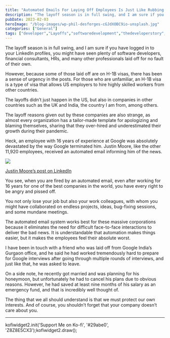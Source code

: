 ```yaml
---
title: "Automated Emails For Laying Off Employees Is Just Like Rubbing Salt Into Wounds"
description: "The layoff season is in full swing, and I am sure if you have logged in to your LinkedIn profiles, you might have seen plenty of software developers, financial consultants, HRs, and many other professionals laid off for no fault of their own. However, because some of those laid off are on H-1B visas, there [&hellip;]"
pubDate: 2023-02-03
heroImage: "/blog-images/wp-phil-desforges-cGJdXOBC9io-unsplash.jpg"
categories: ["General"]
tags: ["developer","Layoffs","softwaredevelopment","thedeveloperstory","Work"]
---
```


The layoff season is in full swing, and I am sure if you have logged in to your LinkedIn profiles, you might have seen plenty of software developers, financial consultants, HRs, and many other professionals laid off for no fault of their own.

However, because some of those laid off are on H-1B visas, there has been a sense of urgency in the posts. For those who are unfamiliar, an H-1B visa is a type of visa that allows US employers to hire highly skilled workers from other countries.

The layoffs didn’t just happen in the US, but also in companies in other countries such as the UK and India, the country I am from, among others.

The layoff reasons given out by these companies are also strange, as almost every organization has a tailor-made template for apologizing and blaming themselves, sharing that they over-hired and underestimated their growth during their pandemic.

Heck, an employee with 16 years of experience at Google was absolutely devastated by the way Google terminated him. Justin Moore, like the other 11,920 employees, received an automated email informing him of the news.

![](https://thedeveloperstory.com/wp-content/uploads/2023/02/justin-moore-974x1024.jpg)

[Justin Moore’s post on LinkedIn](https://www.linkedin.com/posts/justin-moore-468145b8_so-after-over-165-years-at-google-i-appear-activity-7022217049342902273-aVlF?utm_source=li_share&utm_content=feedcontent&utm_medium=g_dt_web&utm_campaign=copy)

You see, when you are fired by an automated email, even after working for 16 years for one of the best companies in the world, you have every right to be angry and pissed off.

You not only lose your job but also your work colleagues, with whom you might have collaborated on endless projects, ideas, bug-fixing sessions, and some mundane meetings.

The automated email system works best for these massive corporations because it eliminates the need for difficult face-to-face interactions to deliver the bad news. It is understandable that automation makes things easier, but it makes the employees feel their absolute worst.

I have been in touch with a friend who was laid off from Google India’s Gurgaon office, and he said he had worked tremendously hard to prepare for Google interviews after going through multiple rounds of interviews, and just like that, he was asked to leave.

On a side note, he recently got married and was planning for his honeymoon, but unfortunately he had to cancel his plans due to obvious reasons. However, he had saved at least nine months of his salary as an emergency fund, and that is incredibly well thought of.

The thing that we all should understand is that we must protect our own interests. And of course, you shouldn’t forget that your company doesn’t care about you.

* * *

kofiwidget2.init('Support Me on Ko-fi', '#29abe0', 'Z8Z8E5CX3');kofiwidget2.draw();